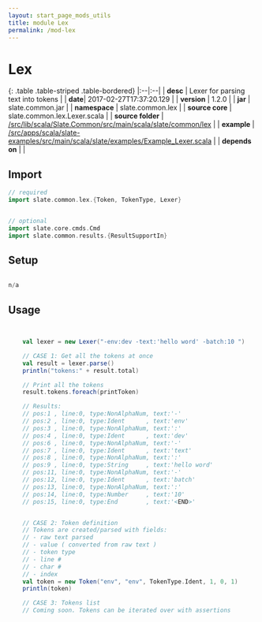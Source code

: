 ```yaml
---
layout: start_page_mods_utils
title: module Lex
permalink: /mod-lex
---
```


# Lex

{: .table .table-striped .table-bordered}
|:--|:--|
| **desc** | Lexer for parsing text into tokens | 
| **date**| 2017-02-27T17:37:20.129 |
| **version** | 1.2.0  |
| **jar** | slate.common.jar  |
| **namespace** | slate.common.lex  |
| **source core** | slate.common.lex.Lexer.scala  |
| **source folder** | [/src/lib/scala/Slate.Common/src/main/scala/slate/common/lex](https://github.com/code-helix/slatekit/tree/master/src/lib/scala/Slate.Common/src/main/scala/slate/common/lex)  |
| **example** | [/src/apps/scala/slate-examples/src/main/scala/slate/examples/Example_Lexer.scala](https://github.com/code-helix/slatekit/tree/master/src/apps/scala/slate-examples/src/main/scala/slate/examples/Example_Lexer.scala) |
| **depends on** |   |

## Import
```scala 
// required 
import slate.common.lex.{Token, TokenType, Lexer}


// optional 
import slate.core.cmds.Cmd
import slate.common.results.{ResultSupportIn}


```

## Setup
```scala

n/a

```

## Usage
```scala


    val lexer = new Lexer("-env:dev -text:'hello word' -batch:10 ")

    // CASE 1: Get all the tokens at once
    val result = lexer.parse()
    println("tokens:" + result.total)

    // Print all the tokens
    result.tokens.foreach(printToken)

    // Results:
    // pos:1 , line:0, type:NonAlphaNum, text:'-'
    // pos:2 , line:0, type:Ident      , text:'env'
    // pos:3 , line:0, type:NonAlphaNum, text:':'
    // pos:4 , line:0, type:Ident      , text:'dev'
    // pos:6 , line:0, type:NonAlphaNum, text:'-'
    // pos:7 , line:0, type:Ident      , text:'text'
    // pos:8 , line:0, type:NonAlphaNum, text:':'
    // pos:9 , line:0, type:String     , text:'hello word'
    // pos:11, line:0, type:NonAlphaNum, text:'-'
    // pos:12, line:0, type:Ident      , text:'batch'
    // pos:13, line:0, type:NonAlphaNum, text:':'
    // pos:14, line:0, type:Number     , text:'10'
    // pos:15, line:0, type:End        , text:'<END>'


    // CASE 2: Token definition
    // Tokens are created/parsed with fields:
    // - raw text parsed
    // - value ( converted from raw text )
    // - token type
    // - line #
    // - char #
    // - index
    val token = new Token("env", "env", TokenType.Ident, 1, 0, 1)
    println(token)

    // CASE 3: Tokens list
    // Coming soon. Tokens can be iterated over with assertions
    

```

